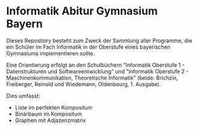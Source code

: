 # Informatik Abitur Gymnasium Bayern

Dieses Repository besteht zum Zweck der Sammlung aller Programme, die ein Schüler im Fach Informatik in der Oberstufe eines bayerischen Gymnasiums implementieren sollte.

Eine Orientierung erfolgt an den Schulbüchern "Informatik Oberstufe 1 - Datenstrukturen und Softwareentwicklung" und "Informatik Oberstufe 2 - Maschinenkommunikation, Theoretische Informatik" (beide: Brichzin, Freiberger, Reinold und Wiedemann, Oldenbourg, 1. Ausgabe).

Dies umfasst:

* Liste im perfekten Kompositum
* Binärbaum im Kompositum
* Graphen mit Adjazenzmatrix

